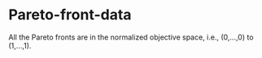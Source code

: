 # Pareto-front-data

All the Pareto fronts are in the normalized objective space, i.e., (0,...,0) to (1,...,1).
